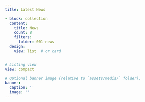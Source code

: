 ```yaml
---
title: Latest News

- block: collection
  content:
    title: News
    count: 8
    filters:
      folder: 001-news
  design:
    view: list  # or card


# Listing view
view: compact

# Optional banner image (relative to `assets/media/` folder).
banner:
  caption: ''
  image: ''
---
```

